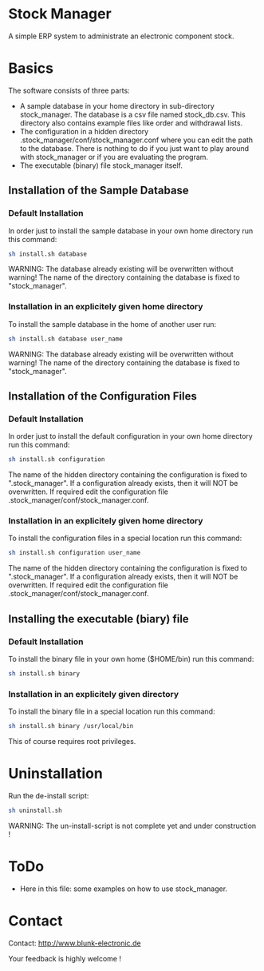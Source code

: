 # Stock Manager
A simple ERP system to administrate an electronic component stock.

# Basics
The software consists of three parts:
- A sample database in your home directory in sub-directory stock_manager. 
  The database is a csv file named stock_db.csv.
  This directory also contains example files like order and withdrawal lists.
- The configuration in a hidden directory .stock_manager/conf/stock_manager.conf
  where you can edit the path to the database. There is nothing to do if you
  just want to play around with stock_manager or if you are evaluating the program.
- The executable (binary) file stock_manager itself.



## Installation of the Sample Database
### Default Installation
In order just to install the sample database in your own home 
directory run this command:
```sh
sh install.sh database
```
WARNING: The database already existing will be overwritten without warning!
The name of the directory containing the database is fixed to "stock_manager".

### Installation in an explicitely given home directory
To install the sample database in the home of another user run:
```sh
sh install.sh database user_name
```
WARNING: The database already existing will be overwritten without warning!
The name of the directory containing the database is fixed to "stock_manager".




## Installation of the Configuration Files
### Default Installation
In order just to install the default configuration in your own home 
directory run this command:
```sh
sh install.sh configuration
```
The name of the hidden directory containing the configuration is
fixed to ".stock_manager".
If a configuration already exists, then it will NOT be overwritten.
If required edit the configuration file .stock_manager/conf/stock_manager.conf.

### Installation in an explicitely given home directory
To install the configuration files in a special location run this command:
```sh
sh install.sh configuration user_name
```
The name of the hidden directory containing the configuration is
fixed to ".stock_manager".
If a configuration already exists, then it will NOT be overwritten.
If required edit the configuration file .stock_manager/conf/stock_manager.conf.





## Installing the executable (biary) file
### Default Installation
To install the binary file in your own home ($HOME/bin) run this command:
```sh
sh install.sh binary
```

### Installation in an explicitely given directory
To install the binary file in a special location run this command:
```sh
sh install.sh binary /usr/local/bin
```
This of course requires root privileges.



# Uninstallation
Run the de-install script:
```sh
sh uninstall.sh
```
WARNING: The un-install-script is not complete yet and under construction !


# ToDo
- Here in this file: some examples on how to use stock_manager.

# Contact
Contact: http://www.blunk-electronic.de

Your feedback is highly welcome !

